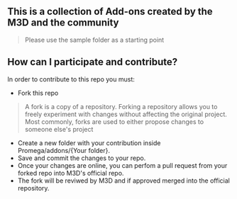 ## This is a collection of Add-ons created by the M3D and the community 
> Please use the sample folder as a starting point

## How can I participate and contribute? 
  In order to contribute to this repo you must:
  
  * Fork this repo 
  > A fork is a copy of a repository. Forking a repository allows you to freely experiment with changes without affecting the original project. Most commonly, forks are used to either propose changes to someone else's project 
  * Create a new folder with your contribution inside Promega/addons/{Your folder}.
  * Save and commit the changes to your repo.
  * Once your changes are online, you can  perfom a pull request from your forked repo into M3D's official repo.
  * The fork will be reviwed by M3D and if approved merged into the official repository.
